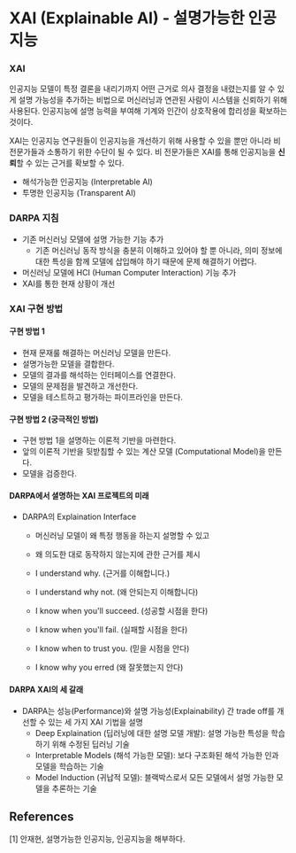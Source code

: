 # XAI (Explainable AI) - 설명가능한 인공지능 

### XAI
인공지능 모델이 특정 결론을 내리기까지 어떤 근거로 의사 결정을 내렸는지를 알 수 있게 설명 가능성을 추가하는 비법으로 머신러닝과 연관된 사람이 시스템을 신뢰하기 위해 사용된다. 인공지능에 설명 능력을 부여해 기계와 인간이 상호작용에 합리성을 확보하는 것이다. 

XAI는 인공지능 연구원들이 인공지능을 개선하기 위해 사용할 수 있을 뿐만 아니라 비 전문가들과 소통하기 위한 수단이 될 수 있다. 비 전문가들은 XAI를 통해 인공지능을 **신뢰**할 수 있는 근거를 확보할 수 있다. 

* 해석가능한 인공지능 (Interpretable AI)
* 투명한 인공지능 (Transparent AI)

### DARPA 지침

* 기존 머신러닝 모델에 설명 가능한 기능 추가
  + 기존 머신러닝 동작 방식을 충분히 이해하고 있어야 할 뿐 아니라, 의미 정보에 대한 특성을 함께 모델에 삽입해야 하기 때문에 문제 해결하기 어렵다.  
* 머신러닝 모델에 HCI (Human Computer Interaction) 기능 추가
* XAI를 통한 현재 상황이 개선

### XAI 구현 방법 

#### 구현 방법 1

* 현재 문재룰 해결하는 머신러닝 모델을 만든다.
* 설명가능한 모델을 결합한다.
* 모델의 결과를 해석하는 인터페이스를 연결한다.
* 모델의 문제점을 발견하고 개선한다.
* 모델을 테스트하고 평가하는 파이프라인을 만든다.

#### 구현 방법 2  (궁극적인 방법)

* 구현 방법 1을 설명하는 이론적 기반을 마련한다.
* 앞의 이론적 기반을 뒷받침할 수 있는 계산 모델 (Computational Model)을 만든다.
* 모델을 검증한다. 

#### DARPA에서 셜명하는 XAI 프로젝트의 미래 

* DARPA의 Explaination Interface 
  + 머신러닝 모델이 왜 특정 행동을 하는지 설명할 수 있고 
  + 왜 의도한 대로 동작하지 않는지에 관한 근거를 제시
  
  + I understand why. (근거를 이해합니다.)
  + I understand why not. (왜 안되는지 이해합니다)
  + I know when you'll succeed. (성공할 시점을 한다)
  + I know when you'll fail. (실패할 시점을 한다)
  + I know when to trust you. (믿을 시점을 안다)
  + I know why you erred (왜 잘못했는지 안다)

#### DARPA XAI의 세 갈래
  
  + DARPA는 성능(Performance)와 설명 가능성(Explainability) 간 trade off를 개선할 수 있는 세 가지 XAI 기법을 설명 
    - Deep Explaination (딥러닝에 대한 설명 모델 개발): 설명 가능한 특성을 학습하기 위해 수정된 딥러닝 기술  
    - Interpretable Models (해석 가능한 모델): 보다 구조화된 해석 가능한 인과 모델을 학습하는 기술
    - Model Induction (귀납적 모델): 블랙박스로서 모든 모델에서 설멍 가능한 모델을 추론하는 기술 
 
## References

[1] 안재현, 설명가능한 인공지능, 인공지능을 해부하다. 
